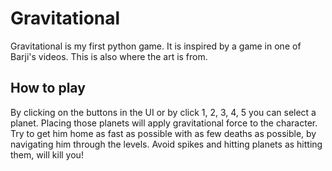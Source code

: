# Gravitational
Gravitational is my first python game. It is inspired by a game in one of Barji's videos. This is also where the art is from.

## How to play
By clicking on the buttons in the UI or by click 1, 2, 3, 4, 5 you can select a planet. Placing those planets will apply gravitational force to the character. Try to get him home as fast as possible with as few deaths as possible, by navigating him through the levels. Avoid spikes and hitting planets as hitting them, will kill you!